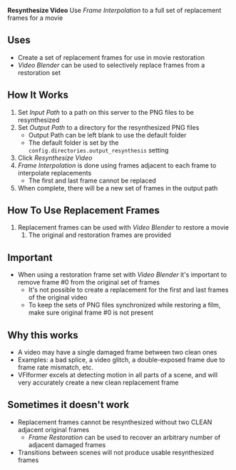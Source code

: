 **Resynthesize Video** Use _Frame Interpolation_ to a full set of replacement frames for a movie

## Uses

- Create a set of replacement frames for use in movie restoration
- _Video Blender_ can be used to selectively replace frames from a restoration set

## How It Works
1. Set _Input Path_ to a path on this server to the PNG files to be resynthesized
1. Set _Output Path_ to a directory for the resynthesized PNG files
    - Output Path can be left blank to use the default folder
    - The default folder is set by the `config.directories.output_resynthesis` setting
1. Click _Resynthesize Video_
1. _Frame Interpolation_ is done using frames adjacent to each frame to interpolate replacements
    - The first and last frame cannot be replaced
1. When complete, there will be a new set of frames in the output path

## How To Use Replacement Frames
1. Replacement frames can be used with _Video Blender_ to restore a movie
    1. The original and restoration frames are provided

## Important
- When using a restoration frame set with _Video Blender_ it's important to remove frame #0 from the original set of frames
    - It's not possible to create a replacement for the first and last frames of the original video
    - To keep the sets of PNG files synchronized while restoring a film, make sure original frame #0 is not present

## Why this works
- A video may have a single damaged frame between two clean ones
- Examples: a bad splice, a video glitch, a double-exposed frame due to frame rate mismatch, etc.
- VFIformer excels at detecting motion in all parts of a scene, and will very accurately create a new clean replacement frame

## Sometimes it doesn't work
- Replacement frames cannot be resynthesized without two CLEAN adjacent original frames
    - _Frame Restoration_ can be used to recover an arbitrary number of adjacent damaged frames
- Transitions between scenes will not produce usable resynthesized frames
